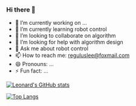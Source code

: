 ### Hi there 👋

- 🔭 I’m currently working on ...
- 🌱 I’m currently learning robot control
- 👯 I’m looking to collaborate on algorithm
- 🤔 I’m looking for help with algorithm design
- 💬 Ask me about robot control
- 📫 How to reach me: reguluslee@foxmail.com
- 😄 Pronouns: ...
- ⚡ Fun fact: ...

[![Leonard's GitHub stats](https://github-readme-stats.vercel.app/api?username=reguluslee&show_icons=true&theme=buefy&hide_border=true)](https://github.com/reguluslee)

[![Top Langs](https://github-readme-stats.vercel.app/api/top-langs/?username=reguluslee&layout=compact&theme=buefy&hide_border=true)](https://github.com/reguluslee)
